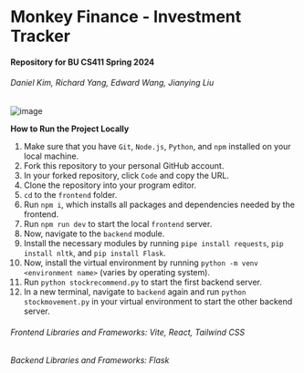 # Monkey Finance - Investment Tracker

#### Repository for BU CS411 Spring 2024
###### Daniel Kim, Richard Yang, Edward Wang, Jianying Liu
![image](https://github.com/rich2025/411project/assets/156924821/5565160c-1057-4101-973c-1b52458214af)

**How to Run the Project Locally**
1. Make sure that you have `Git`, `Node.js`, `Python`, and `npm` installed on your local machine.
2. Fork this repository to your personal GitHub account.
3. In your forked repository, click `Code` and copy the URL.
4. Clone the repository into your program editor.
5. `cd` to the `frontend` folder.
6. Run `npm i`, which installs all packages and dependencies needed by the frontend.
7. Run `npm run dev` to start the local `frontend` server.
8. Now, navigate to the `backend` module.
9. Install the necessary modules by running `pipe install requests`, `pip install nltk`, and `pip install Flask`.
10. Now, install the virtual environment by running `python -m venv <environment name>` (varies by operating system).
11. Run `python stockrecommend.py` to start the first backend server.
12. In a new terminal, navigate to `backend` again and run `python stockmovement.py` in your virtual environment to start the other backend server.

###### Frontend Libraries and Frameworks: Vite, React, Tailwind CSS
###### Backend Libraries and Frameworks: Flask
